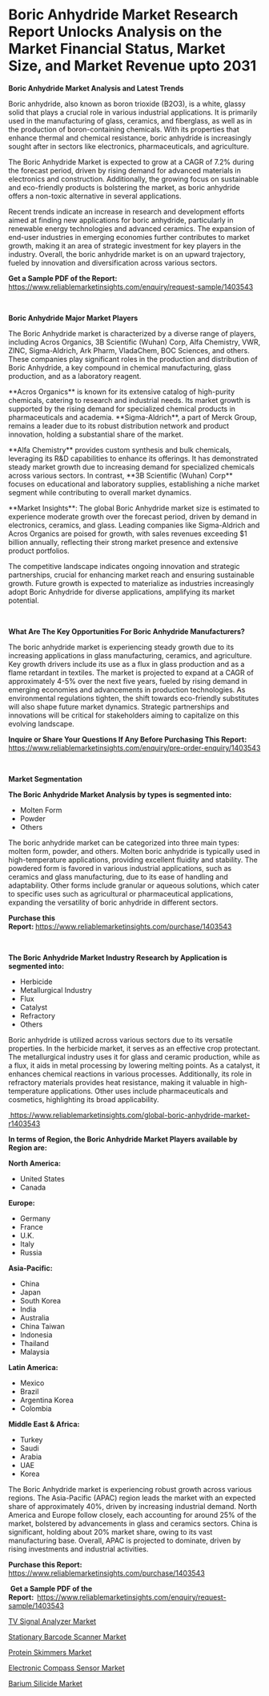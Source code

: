 <p><h1>Boric Anhydride Market Research Report Unlocks Analysis on the Market Financial Status, Market Size, and Market Revenue upto 2031</h1></p><p><strong>Boric Anhydride Market Analysis and Latest Trends</strong></p>
<p><p>Boric anhydride, also known as boron trioxide (B2O3), is a white, glassy solid that plays a crucial role in various industrial applications. It is primarily used in the manufacturing of glass, ceramics, and fiberglass, as well as in the production of boron-containing chemicals. With its properties that enhance thermal and chemical resistance, boric anhydride is increasingly sought after in sectors like electronics, pharmaceuticals, and agriculture.</p><p>The Boric Anhydride Market is expected to grow at a CAGR of 7.2% during the forecast period, driven by rising demand for advanced materials in electronics and construction. Additionally, the growing focus on sustainable and eco-friendly products is bolstering the market, as boric anhydride offers a non-toxic alternative in several applications. </p><p>Recent trends indicate an increase in research and development efforts aimed at finding new applications for boric anhydride, particularly in renewable energy technologies and advanced ceramics. The expansion of end-user industries in emerging economies further contributes to market growth, making it an area of strategic investment for key players in the industry. Overall, the boric anhydride market is on an upward trajectory, fueled by innovation and diversification across various sectors.</p></p>
<p><strong>Get a Sample PDF of the Report:&nbsp;</strong> <a href="https://www.reliablemarketinsights.com/enquiry/request-sample/1403543?utm_campaign=1622&utm_medium=2&utm_source=Github&utm_content=ia&utm_term=23102024&utm_id=boric-anhydride">https://www.reliablemarketinsights.com/enquiry/request-sample/1403543</a></p>
<p>&nbsp;</p>
<p><strong>Boric Anhydride Major Market Players</strong></p>
<p><p>The Boric Anhydride market is characterized by a diverse range of players, including Acros Organics, 3B Scientific (Wuhan) Corp, Alfa Chemistry, VWR, ZINC, Sigma-Aldrich, Ark Pharm, VladaChem, BOC Sciences, and others. These companies play significant roles in the production and distribution of Boric Anhydride, a key compound in chemical manufacturing, glass production, and as a laboratory reagent.</p><p>**Acros Organics** is known for its extensive catalog of high-purity chemicals, catering to research and industrial needs. Its market growth is supported by the rising demand for specialized chemical products in pharmaceuticals and academia. **Sigma-Aldrich**, a part of Merck Group, remains a leader due to its robust distribution network and product innovation, holding a substantial share of the market.</p><p>**Alfa Chemistry** provides custom synthesis and bulk chemicals, leveraging its R&D capabilities to enhance its offerings. It has demonstrated steady market growth due to increasing demand for specialized chemicals across various sectors. In contrast, **3B Scientific (Wuhan) Corp** focuses on educational and laboratory supplies, establishing a niche market segment while contributing to overall market dynamics.</p><p>**Market Insights**: The global Boric Anhydride market size is estimated to experience moderate growth over the forecast period, driven by demand in electronics, ceramics, and glass. Leading companies like Sigma-Aldrich and Acros Organics are poised for growth, with sales revenues exceeding $1 billion annually, reflecting their strong market presence and extensive product portfolios. </p><p>The competitive landscape indicates ongoing innovation and strategic partnerships, crucial for enhancing market reach and ensuring sustainable growth. Future growth is expected to materialize as industries increasingly adopt Boric Anhydride for diverse applications, amplifying its market potential.</p></p>
<p>&nbsp;</p>
<p><strong>What Are The Key Opportunities For Boric Anhydride Manufacturers?</strong></p>
<p><p>The boric anhydride market is experiencing steady growth due to its increasing applications in glass manufacturing, ceramics, and agriculture. Key growth drivers include its use as a flux in glass production and as a flame retardant in textiles. The market is projected to expand at a CAGR of approximately 4-5% over the next five years, fueled by rising demand in emerging economies and advancements in production technologies. As environmental regulations tighten, the shift towards eco-friendly substitutes will also shape future market dynamics. Strategic partnerships and innovations will be critical for stakeholders aiming to capitalize on this evolving landscape.</p></p>
<p><strong>Inquire or Share Your Questions If Any Before Purchasing This Report:</strong> <a href="https://www.reliablemarketinsights.com/enquiry/pre-order-enquiry/1403543?utm_campaign=1622&utm_medium=2&utm_source=Github&utm_content=ia&utm_term=23102024&utm_id=boric-anhydride">https://www.reliablemarketinsights.com/enquiry/pre-order-enquiry/1403543</a></p>
<p>&nbsp;</p>
<p><strong>Market Segmentation</strong></p>
<p><strong>The Boric Anhydride Market Analysis by types is segmented into:</strong></p>
<p><ul><li>Molten Form</li><li>Powder</li><li>Others</li></ul></p>
<p><p>The boric anhydride market can be categorized into three main types: molten form, powder, and others. Molten boric anhydride is typically used in high-temperature applications, providing excellent fluidity and stability. The powdered form is favored in various industrial applications, such as ceramics and glass manufacturing, due to its ease of handling and adaptability. Other forms include granular or aqueous solutions, which cater to specific uses such as agricultural or pharmaceutical applications, expanding the versatility of boric anhydride in different sectors.</p></p>
<p><strong>Purchase this Report:&nbsp;</strong><a href="https://www.reliablemarketinsights.com/purchase/1403543?utm_campaign=1622&utm_medium=2&utm_source=Github&utm_content=ia&utm_term=23102024&utm_id=boric-anhydride">https://www.reliablemarketinsights.com/purchase/1403543</a></p>
<p>&nbsp;</p>
<p><strong>The Boric Anhydride Market Industry Research by Application is segmented into:</strong></p>
<p><ul><li>Herbicide</li><li>Metallurgical Industry</li><li>Flux</li><li>Catalyst</li><li>Refractory</li><li>Others</li></ul></p>
<p><p>Boric anhydride is utilized across various sectors due to its versatile properties. In the herbicide market, it serves as an effective crop protectant. The metallurgical industry uses it for glass and ceramic production, while as a flux, it aids in metal processing by lowering melting points. As a catalyst, it enhances chemical reactions in various processes. Additionally, its role in refractory materials provides heat resistance, making it valuable in high-temperature applications. Other uses include pharmaceuticals and cosmetics, highlighting its broad applicability.</p></p>
<p><a href="https://www.reliablemarketinsights.com/global-boric-anhydride-market-r1403543?utm_campaign=1622&utm_medium=2&utm_source=Github&utm_content=ia&utm_term=23102024&utm_id=boric-anhydride">&nbsp;https://www.reliablemarketinsights.com/global-boric-anhydride-market-r1403543</a></p>
<p><strong>In terms of Region, the Boric Anhydride Market Players available by Region are:</strong></p>
<p>
    <p> <strong> North America: </strong>
        <ul>
            <li>United States</li>
            <li>Canada</li>
        </ul>
        </p> 
    <p> <strong> Europe: </strong>
        <ul>
            <li>Germany</li>
            <li>France</li>
            <li>U.K.</li>
            <li>Italy</li>
            <li>Russia</li>
        </ul>
        </p> 
    <p> <strong> Asia-Pacific: </strong>
        <ul>
            <li>China</li>
            <li>Japan</li>
            <li>South Korea</li>
            <li>India</li>
            <li>Australia</li>
            <li>China Taiwan</li>
            <li>Indonesia</li>
            <li>Thailand</li>
            <li>Malaysia</li>
        </ul>
        </p> 
    <p> <strong> Latin America: </strong>
        <ul>
            <li>Mexico</li>
            <li>Brazil</li>
            <li>Argentina Korea</li>
            <li>Colombia</li>
        </ul>
        </p> 
    <p> <strong> Middle East & Africa: </strong>
        <ul>
            <li>Turkey</li>
            <li>Saudi</li>
            <li>Arabia</li>
            <li>UAE</li>
            <li>Korea</li>
        </ul>
    </p>
    </p>
<p><p>The Boric Anhydride market is experiencing robust growth across various regions. The Asia-Pacific (APAC) region leads the market with an expected share of approximately 40%, driven by increasing industrial demand. North America and Europe follow closely, each accounting for around 25% of the market, bolstered by advancements in glass and ceramics sectors. China is significant, holding about 20% market share, owing to its vast manufacturing base. Overall, APAC is projected to dominate, driven by rising investments and industrial activities.</p></p>
<p><strong>Purchase this Report: </strong><a href="https://www.reliablemarketinsights.com/purchase/1403543?utm_campaign=1622&utm_medium=2&utm_source=Github&utm_content=ia&utm_term=23102024&utm_id=boric-anhydride">https://www.reliablemarketinsights.com/purchase/1403543</a></p>
<p>&nbsp;<strong>Get a Sample PDF of the Report:&nbsp;&nbsp;</strong><a href="https://www.reliablemarketinsights.com/enquiry/request-sample/1403543?utm_campaign=1622&utm_medium=2&utm_source=Github&utm_content=ia&utm_term=23102024&utm_id=boric-anhydride">https://www.reliablemarketinsights.com/enquiry/request-sample/1403543</a></p>
<p><strong></strong></p>
<p><p><a href="https://www.linkedin.com/pulse/future-tv-signal-analyzer-market-global-forecast-trends-2024-cax7e?utm_campaign=1622&utm_medium=2&utm_source=Github&utm_content=ia&utm_term=23102024&utm_id=boric-anhydride">TV Signal Analyzer Market</a></p><p><a href="https://www.linkedin.com/pulse/stationary-barcode-scanner-market-strategic-insights-product-p8exe?utm_campaign=1622&utm_medium=2&utm_source=Github&utm_content=ia&utm_term=23102024&utm_id=boric-anhydride">Stationary Barcode Scanner Market</a></p><p><a href="https://issuu.com/reportprime-2/docs/protein-skimmers-market-size-2030.p_7d5caadba7775b?utm_campaign=1622&utm_medium=2&utm_source=Github&utm_content=ia&utm_term=23102024&utm_id=boric-anhydride">Protein Skimmers Market</a></p><p><a href="https://www.linkedin.com/pulse/electronic-compass-sensor-market-industry-trends-forecast-period-hce2e?utm_campaign=1622&utm_medium=2&utm_source=Github&utm_content=ia&utm_term=23102024&utm_id=boric-anhydride">Electronic Compass Sensor Market</a></p><p><a href="https://github.com/JosephineMcguire65/Market-Research-Report-List-1/blob/main/barium-silicide-market.md?utm_campaign=1622&utm_medium=2&utm_source=Github&utm_content=ia&utm_term=23102024&utm_id=boric-anhydride">Barium Silicide Market</a></p></p>
